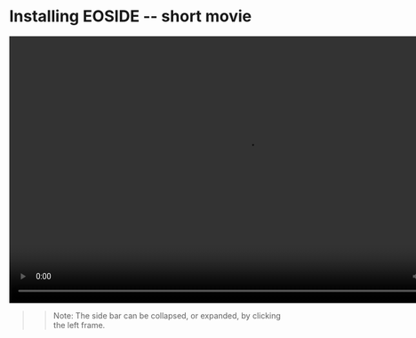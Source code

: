 # Installing EOSIDE -- short movie

<!-- The HTML tag <video> is not served well by Markdown: therefore the source has to be expressed explicitly. Compare:
![](../images/file_structure.png)
where ../images is automatically converted to ../_images -->

<video src="_static/installing_edited.mp4" width="854" height="480" controls preload></video>

>> Note: The side bar can be collapsed, or expanded, by clicking the left frame.
